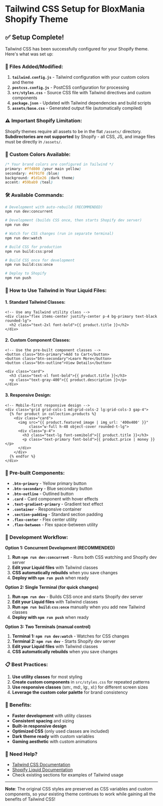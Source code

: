 # Tailwind CSS Setup for BloxMania Shopify Theme

## ✅ Setup Complete!

Tailwind CSS has been successfully configured for your Shopify theme. Here's what was set up:

### 📁 Files Added/Modified:

1. **`tailwind.config.js`** - Tailwind configuration with your custom colors and theme
2. **`postcss.config.js`** - PostCSS configuration for processing
3. **`src/styles.css`** - Source CSS file with Tailwind directives and custom components
4. **`package.json`** - Updated with Tailwind dependencies and build scripts
5. **`assets/base.css`** - Generated output file (automatically compiled)

### ⚠️ **Important Shopify Limitation:**
Shopify themes require all assets to be in the flat `/assets/` directory. **Subdirectories are not supported** by Shopify - all CSS, JS, and image files must be directly in `/assets/`.

### 🎨 Custom Colors Available:

```css
/* Your brand colors are configured in Tailwind */
primary: #ffd800 (your main yellow)
secondary: #4791f0 (blue)
background: #1d1e26 (dark theme)
accent: #59bab9 (teal)
```

### 🛠️ Available Commands:

```bash
# Development with auto-rebuild (RECOMMENDED)
npm run dev:concurrent

# Development (builds CSS once, then starts Shopify dev server)
npm run dev

# Watch for CSS changes (run in separate terminal)
npm run dev:watch

# Build CSS for production
npm run build:css:prod

# Build CSS once for development
npm run build:css:once

# Deploy to Shopify
npm run push
```

### 📝 How to Use Tailwind in Your Liquid Files:

#### 1. Standard Tailwind Classes:
```liquid
<!-- Use any Tailwind utility class -->
<div class="flex items-center justify-center p-4 bg-primary text-black rounded-lg">
  <h2 class="text-2xl font-bold">{{ product.title }}</h2>
</div>
```

#### 2. Custom Component Classes:
```liquid
<!-- Use the pre-built component classes -->
<button class="btn-primary">Add to Cart</button>
<button class="btn-secondary">Learn More</button>
<button class="btn-outline">View Details</button>

<div class="card">
  <h3 class="text-xl font-bold">{{ product.title }}</h3>
  <p class="text-gray-400">{{ product.description }}</p>
</div>
```

#### 3. Responsive Design:
```liquid
<!-- Mobile-first responsive design -->
<div class="grid grid-cols-1 md:grid-cols-2 lg:grid-cols-3 gap-4">
  {% for product in collection.products %}
    <div class="card">
      <img src="{{ product.featured_image | img_url: '400x400' }}" 
           class="w-full h-48 object-cover rounded-t-lg">
      <div class="p-4">
        <h3 class="text-lg font-semibold">{{ product.title }}</h3>
        <p class="text-primary font-bold">{{ product.price | money }}</p>
      </div>
    </div>
  {% endfor %}
</div>
```

### 🎯 Pre-built Components:

- **`.btn-primary`** - Yellow primary button
- **`.btn-secondary`** - Blue secondary button  
- **`.btn-outline`** - Outlined button
- **`.card`** - Card component with hover effects
- **`.text-gradient-primary`** - Gradient text effect
- **`.container`** - Responsive container
- **`.section-padding`** - Standard section padding
- **`.flex-center`** - Flex center utility
- **`.flex-between`** - Flex space-between utility

### 🔧 Development Workflow:

**Option 1: Concurrent Development (RECOMMENDED)**
1. **Run `npm run dev:concurrent`** - Runs both CSS watching and Shopify dev server
2. **Edit your Liquid files** with Tailwind classes
3. **CSS automatically rebuilds** when you save changes
4. **Deploy with `npm run push`** when ready

**Option 2: Single Terminal (for quick changes)**
1. **Run `npm run dev`** - Builds CSS once and starts Shopify dev server
2. **Edit your Liquid files** with Tailwind classes
3. **Run `npm run build:css:once`** manually when you add new Tailwind classes
4. **Deploy with `npm run push`** when ready

**Option 3: Two Terminals (manual control)**
1. **Terminal 1: `npm run dev:watch`** - Watches for CSS changes
2. **Terminal 2: `npm run dev`** - Starts Shopify dev server
3. **Edit your Liquid files** with Tailwind classes
4. **CSS automatically rebuilds** when you save changes

### 📋 Best Practices:

1. **Use utility classes** for most styling
2. **Create custom components** in `src/styles.css` for repeated patterns
3. **Use responsive classes** (sm:, md:, lg:, xl:) for different screen sizes
4. **Leverage the custom color palette** for brand consistency

### 🚀 Benefits:

- **Faster development** with utility classes
- **Consistent spacing** and sizing
- **Built-in responsive design** 
- **Optimized CSS** (only used classes are included)
- **Dark theme ready** with custom variables
- **Gaming aesthetic** with custom animations

### 📖 Need Help?

- [Tailwind CSS Documentation](https://tailwindcss.com/docs)
- [Shopify Liquid Documentation](https://shopify.dev/docs/themes/liquid)
- Check existing sections for examples of Tailwind usage

---

**Note**: The original CSS styles are preserved as CSS variables and custom components, so your existing theme continues to work while gaining all the benefits of Tailwind CSS! 